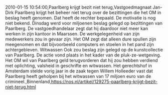 2010-01-15 10:54:00,Paarlberg krijgt bezit niet terug,Vastgoedmagnaat Jan-Dirk Paarlberg krijgt het beheer niet terug over de bezittingen die het OM in beslag heeft genomen. Dat heeft de rechter bepaald. De motivatie is nog niet bekend. Dinsdag werd voor miljoenen beslag gelegd op bezittingen van Paarlberg. De vastgoedhandelaar zegt dat hij daardoor niet meer kan werken in zijn kantoor in Maarssen. De werkgelegenheid van zijn medewerkers zou in gevaar zijn. Het OM zegt dat alleen dure spullen zijn meegenomen en dat bijvoorbeeld computers en stoelen in het pand zijn achtergebleven. Witwassen Ook zou beslag zijn gelegd op de kunstcollectie van Paarlberg. De actie vond plaats in het kader van de pluk-ze-wetgeving. Het OM wil van Paarlberg geld terugvorderen dat hij zou hebben verdiend met oplichting, valsheid in geschrifte en witwassen. Het gerechtshof in Amsterdam stelde vorig jaar in de zaak tegen Willem Holleeder vast dat Paarlberg heeft geholpen bij het witwassen van 17 miljoen euro van de crimineel.,Binnenland,https://nos.nl/artikel/129275-paarlberg-krijgt-bezit-niet-terug.html